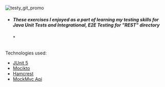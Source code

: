
![testy_git_promo](https://user-images.githubusercontent.com/85828070/167006209-c2522fc7-0fe6-4acc-9547-6b3b29e9b2b0.jpg)


* *<h5>These exercises I enjoyed as a part of learning my testing skills for Java Unit Tests and Integrational, E2E Testing for "REST" directory</h5>* *
<br>
Technologies used:

 * [JUnit 5](https://junit.org/junit5/) <br>
 * [Mocikto](https://site.mockito.org/)<br>
 * [Hamcrest](http://hamcrest.org/)<br>
 * [MockMvc Api](https://docs.spring.io/spring-framework/docs/current/javadoc-api/org/springframework/test/web/servlet/MockMvc.html)











